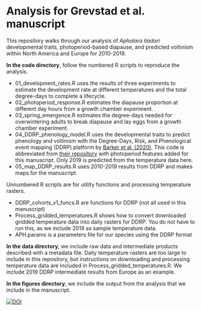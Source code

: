 # Analysis for Grevstad et al. manuscript

This repository walks through our analysis of *Aphalara itadori* developmental traits, photoperiod-based diapause, and predicted voltinism within North America and Europe for 2010-2019.

**In the code directory**, follow the numbered R scripts to reproduce the analysis. 
* 01_development_rates.R uses the results of three experiments to estimate the development rate at different temperatures and the total degree-days to complete a lifecycle.
* 02_photoperiod_response.R estimates the diapause proportion at different day hours from a growth chamber experiment.
* 03_spring_emergence.R estimates the degree-days needed for overwintering adults to break diapause and lay eggs from a growth chamber experiment.
* 04_DDRP_phenology_model.R uses the developmental traits to predict phenology and voltinism with the Degree-Days, Risk, and Phenological event mapping (DDRP) platform by [Barker et al. (2020)](https://journals.plos.org/plosone/article?id=10.1371/journal.pone.0244005). This code is abbreviated from [their repository](https://github.com/bbarker505/ddrp_v2) with photoperiod features added for this manuscript. Only 2019 is predicted from the temperature data here.
* 05_map_DDRP_results.R uses 2010-2019 results from DDRP and makes maps for the manuscript.

Unnumbered R scripts are for utility functions and processing temperature rasters. 
* DDRP_cohorts_v1_funcs.R are functions for DDRP (not all used in this manuscript)
* Process_gridded_temperatures.R shows how to convert downloaded gridded temperature data into daily rasters for DDRP. You do not have to run this, as we include 2019 as sample temperature data.
* APH.params is a parameters file for our species using the DDRP format

**In the data directory**, we include raw data and intermediate products described with a metadata file. Daily temperature rasters are too large to include in this repository, but instructions on downloading and processing temperature data are included in Process_gridded_temperatures.R. We include 2019 DDRP intermediate results from Europe as an example.

**In the figures directory**, we include the output from the analysis that we include in the manuscript.

[![DOI](https://zenodo.org/badge/336131981.svg)](https://zenodo.org/badge/latestdoi/336131981)
